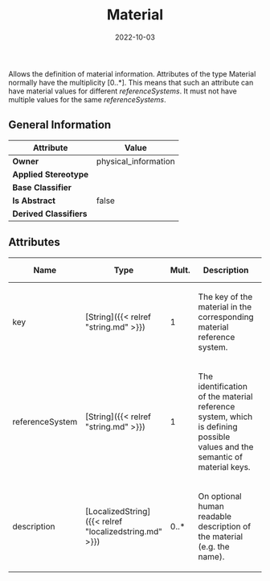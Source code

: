 ﻿---
title: Material
toc: false
type: specs
date: "2022-10-03"
draft: false
specification: VEC
version: 2.0.1
documentType: "Recommendation"
elementType: Class
classes:
  - Material
menu_name: vec-2.0.1
---
<p> Allows the definition of material information. Attributes of the type Material normally have the multiplicity [0..*]. This means that such an attribute can have material values for different <i>referenceSystems</i>. It must not have multiple values for the same <i>referenceSystems</i>.      </p>

## General Information

| Attribute               | Value |
|-------------------------|-------|
| **Owner**               | physical_information |
| **Applied Stereotype**  |   |
| **Base Classifier**     |   |
| **Is Abstract**         | false |
| **Derived Classifiers** |   |

## Attributes
|  Name  |  Type  |  Mult.  |  Description  |  Owning Classifier  |
|--------|--------|---------|---------------|--------------|
|key| [String]({{< relref "string.md" >}}) | 1 | <p>The key of the material in the corresponding material reference system. </p> | [Material]({{< relref "material.md" >}}) |
|referenceSystem| [String]({{< relref "string.md" >}}) | 1 | <p> The identification of the material reference system, which is defining possible values and the semantic of material keys.      </p> | [Material]({{< relref "material.md" >}}) |
|description| [LocalizedString]({{< relref "localizedstring.md" >}}) | 0..* | <p>On optional human readable description of the material (e.g. the name).  </p> | [Material]({{< relref "material.md" >}}) |





